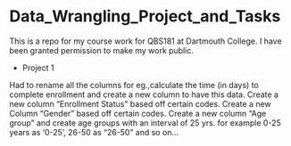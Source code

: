 # Data_Wrangling_Project_and_Tasks
This is a repo for my course work for QBS181 at Dartmouth College. I have been granted permission to make my work public.

* Project 1

Had to rename all the columns for eg.,calculate the time (in days) to complete enrollment and create a new column to have this data. Create a new column “Enrollment Status" based off certain codes. Create a new Column “Gender” based off certain codes. Create a new column “Age group” and create age groups with an interval of 25 yrs. for example 0-25 years as ‘0-25’, 26-50 as “26-50” and so on...

